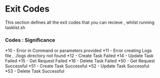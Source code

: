 # Exit Codes
This section defines all the exit codes that you can recieve , whilst running tasklist.sh

### Codes : Significance
*10 - Error in Command or parameters provided
*11 - Error creating Logs file , ./logs directory not found
*12 - Create Task Failed
*14 - Update Task Failed
*15 - Get Request Failed
*16 - Delete Task Failed
*50 - Get Request Successful
*51 - Create Task Successful
*52 - Update Task Successful
*53 - Delete Task Successful




